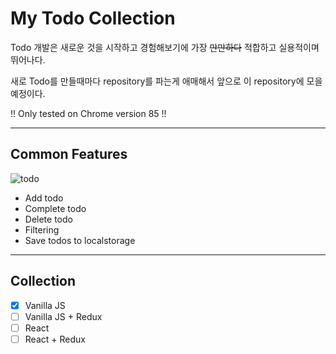 # My Todo Collection

Todo 개발은 새로운 것을 시작하고 경험해보기에 가장 ~~만만하다~~ 적합하고 실용적이며 뛰어나다.

새로 Todo를 만들때마다 repository를 파는게 애매해서 앞으로 이 repository에 모을 예정이다.

!! Only tested on Chrome version 85 !!

---
## Common Features

![todo](https://user-images.githubusercontent.com/43704761/94131948-93b84580-fe99-11ea-8712-14a0ef30b2b7.png)

- Add todo
- Complete todo
- Delete todo
- Filtering
- Save todos to localstorage

---
## Collection

- [x] Vanilla JS
- [ ] Vanilla JS + Redux
- [ ] React
- [ ] React + Redux
